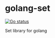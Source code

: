 # golang-set
[![Go status](https://github.com/bizenn/golang-set/workflows/Go/badge.svg)](https://github.com/bizenn/golang-set/actions/workflows/go.yml)

Set library for golang
